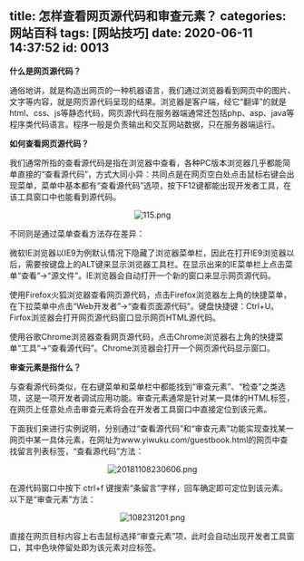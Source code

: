 title: 怎样查看网页源代码和审查元素？
categories: 网站百科
tags: [网站技巧]
date: 2020-06-11 14:37:52
id: 0013
---
<strong>什么是网页源代码？</strong>

通俗地讲，就是构造出网页的一种机器语言，我们通过浏览器看到网页中的图片、文字等内容，就是网页源代码呈现的结果。浏览器是客户端，经它“翻译”的就是html、css、js等静态代码，网页源代码在服务器端通常还包括php、asp、java等程序类代码语言。程序一般是负责输出和交互网站数据，只在服务器端运行。

<strong>如何查看网页源代码？</strong>

我们通常所指的查看源代码是指在浏览器中查看，各种PC版本浏览器几乎都能简单直接的“查看源代码”，方式大同小异：共同点是在网页空白处点击鼠标右键会出现菜单，菜单中基本都有“查看源代码”选项，按下F12键都能出现开发者工具，在该工具窗口中也能看到源代码。
<p style="text-align: center;"><img title="115.png" src="https://www.v-li.com/img/2020/201811081541688067123032.png" alt="115.png" /></p>
不同则是通过菜单查看方法存在差异：

微软IE浏览器以IE9为例默认情况下隐藏了浏览器菜单栏，因此在打开IE9浏览器以后，需要按键盘上的ALT键来显示浏览器工具栏。在显示出来的IE菜单栏上点击菜单“查看”→“源文件”。IE浏览器会自动打开一个新的窗口来显示网页源代码。

使用Firefox火狐浏览器查看网页源代码，点击Firefox浏览器左上角的快捷菜单，在下拉菜单中点击“Web开发者”→“查看页面源代码”。键盘快捷键：Ctrl+U。Firfox浏览器会打开网页源代码窗口显示网页HTML源代码。

使用谷歌Chrome浏览器查看网页源代码，点击Chrome浏览器右上角的快捷菜单“工具”→“查看源代码”。Chrome浏览器会打开一个网页源代码显示窗口。

<strong>审查元素是指什么？</strong>

与查看源代码类似，在右键菜单和菜单栏中都能找到“审查元素”、“检查”之类选项，这是一项开发者调试应用功能。审查元素通常是针对某一具体的HTML标签，在网页上任意处点击审查元素将会在开发者工具窗口中直接定位到该元素。

下面我们来进行实例说明，分别通过“查看源代码”和“审查元素”功能实现查找某一网页中某一具体元素，在网址为www.yiwuku.com/guestbook.html的网页中查找留言列表标签，“查看源代码”方法：
<p style="text-align: center;"><img title="20181108230606.png" src="https://www.v-li.com/img/2020/201811081541689606549197.png" alt="20181108230606.png" /></p>
在源代码窗口中按下 ctrl+f 键搜索“条留言”字样，回车确定即可定位到该元素。以下是“审查元素”方法：
<p style="text-align: center;"><img title="108231201.png" src="https://www.v-li.com/img/2020/201811081541689965510213.png" alt="108231201.png" /></p>
直接在网页目标内容上右击鼠标选择“审查元素”项，此时会自动出现开发者工具窗口，其中色块停留处即为该元素对应标签。